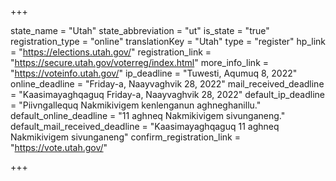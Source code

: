 +++

state_name = "Utah"
state_abbreviation = "ut"
is_state = "true"
registration_type = "online"
translationKey = "Utah"
type = "register"
hp_link = "https://elections.utah.gov/"
registration_link = "https://secure.utah.gov/voterreg/index.html"
more_info_link = "https://voteinfo.utah.gov/"
ip_deadline = "Tuwesti, Aqumuq 8, 2022"
online_deadline = "Friday-a, Naayvaghvik 28, 2022"
mail_received_deadline = "Kaasimayaghqaguq Friday-a, Naayvaghvik 28, 2022"
default_ip_deadline = "Piivngallequq Nakmikivigem kenlenganun aghneghanillu."
default_online_deadline = "11 aghneq Nakmikivigem sivunganeng."
default_mail_received_deadline = "Kaasimayaghqaguq 11 aghneq Nakmikivigem sivunganeng"
confirm_registration_link = "https://vote.utah.gov/"

+++